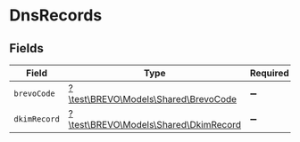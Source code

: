 # DnsRecords


## Fields

| Field                                                                      | Type                                                                       | Required                                                                   | Description                                                                |
| -------------------------------------------------------------------------- | -------------------------------------------------------------------------- | -------------------------------------------------------------------------- | -------------------------------------------------------------------------- |
| `brevoCode`                                                                | [?\test\BREVO\Models\Shared\BrevoCode](../../models/shared/BrevoCode.md)   | :heavy_minus_sign:                                                         | N/A                                                                        |
| `dkimRecord`                                                               | [?\test\BREVO\Models\Shared\DkimRecord](../../models/shared/DkimRecord.md) | :heavy_minus_sign:                                                         | N/A                                                                        |